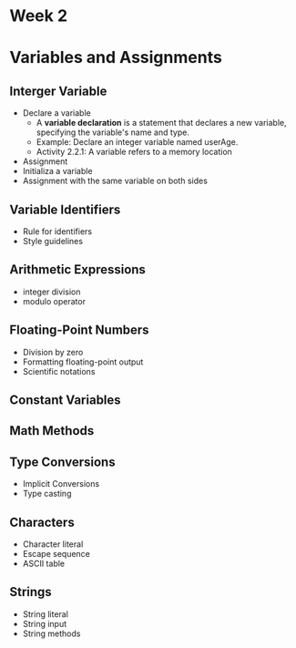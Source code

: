 # Week 2
# Variables and Assignments

## Interger Variable
- Declare a variable
  - A **variable declaration** is a statement that declares a new variable, specifying the variable's name and type.
  - Example: Declare an integer variable named userAge.
  - Activity 2.2.1: A variable refers to a memory location
- Assignment
- Initializa a variable
- Assignment with the same variable on both sides
## Variable Identifiers
- Rule for identifiers
- Style guidelines
## Arithmetic Expressions
- integer division
- modulo operator

## Floating-Point Numbers
- Division by zero
- Formatting floating-point output
- Scientific notations

## Constant Variables

## Math Methods

## Type Conversions
- Implicit Conversions
- Type casting

## Characters
- Character literal
- Escape sequence
- ASCII table

## Strings
- String literal
- String input
- String methods
